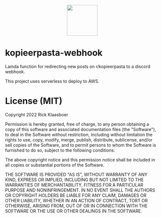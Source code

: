 <p align="center"><img src="https://www.rickklaasboer.nl/img/logo-black.svg" height="100px"/></p>

# kopieerpasta-webhook

Lamda function for redirecting new posts on r/kopieerpasta to a discord webhook.

This project uses serverless to deploy to AWS.

# License (MIT)

Copyright 2022 Rick Klaasboer

Permission is hereby granted, free of charge, to any person obtaining a copy of this software and associated documentation files (the "Software"), to deal in the Software without restriction, including without limitation the rights to use, copy, modify, merge, publish, distribute, sublicense, and/or sell copies of the Software, and to permit persons to whom the Software is furnished to do so, subject to the following conditions:

The above copyright notice and this permission notice shall be included in all copies or substantial portions of the Software.

THE SOFTWARE IS PROVIDED "AS IS", WITHOUT WARRANTY OF ANY KIND, EXPRESS OR IMPLIED, INCLUDING BUT NOT LIMITED TO THE WARRANTIES OF MERCHANTABILITY, FITNESS FOR A PARTICULAR PURPOSE AND NONINFRINGEMENT. IN NO EVENT SHALL THE AUTHORS OR COPYRIGHT HOLDERS BE LIABLE FOR ANY CLAIM, DAMAGES OR OTHER LIABILITY, WHETHER IN AN ACTION OF CONTRACT, TORT OR OTHERWISE, ARISING FROM, OUT OF OR IN CONNECTION WITH THE SOFTWARE OR THE USE OR OTHER DEALINGS IN THE SOFTWARE.
